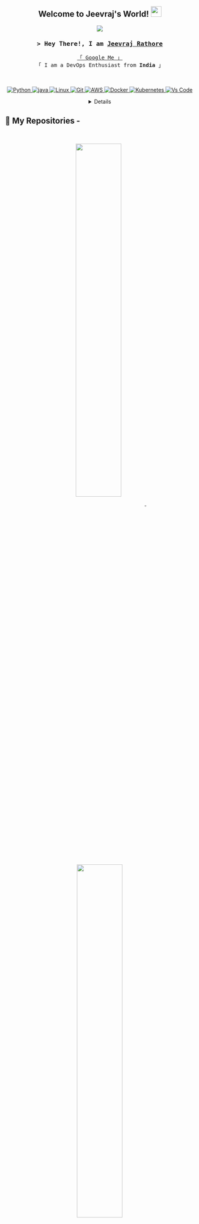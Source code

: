
<h2 align="center">
  Welcome to Jeevraj's World!
  <img src="https://media.giphy.com/media/hvRJCLFzcasrR4ia7z/giphy.gif" width="28">
</h2>


<!-- Typing SVG by DenverCoder1 - https://github.com/DenverCoder1/readme-typing-svg -->

<p align="center">
  <a href="https://github.com/Jeevraj-Rathore"><img src="https://readme-typing-svg.herokuapp.com/?lines=DevOps%20Enthusiast;Make%20it%20work,%20make%20it%20right;Self%20Taught%20Programmer;Always%20learning%20new%20things&center=true&width=380&height=45"></a>
</p>

<!--
<a href="https://gpvc.arturio.dev/Jeevraj-Rathore"><img src="https://gpvc.arturio.dev/Jeevraj-Rathore" align="center" alt="Visits"></a>
-->
<!--
[![wakatime](https://wakatime.com/badge/user/eebb3dd8-d9b2-40de-9b88-6fd6cac99dbc.svg)](https://wakatime.com/@eebb3dd8-d9b2-40de-9b88-6fd6cac99dbc)
-->

<!-- Intro  -->
<h3 align="center">
        <samp>&gt; Hey There!, I am
                <b><a target="_blank" href="https://linkedin.com/in/jeevraj-rathore-29088a217">Jeevraj Rathore</a></b>
        </samp>
</h3>
<p align="center">
        <!-- Organisation  -->
        <samp>
          <a href="https://www.google.com/search?q=Jeevraj+Rathore">「 Google Me 」</a>
                <br>
                「 I am a DevOps Enthusiast from <b>India</b> 」
                <br>
                <br>
          <br><br>
        </samp>
        <!-- Programming Languages -->
        <!-- Code logo -->
        <a href="https://github.com/Jeevraj-Rathore?tab=repositories" target="_blank"><img alt="Python"
                        src="https://img.shields.io/badge/-Python-F0DB4F?style=for-the-badge&labelColor=black&logo=python&logoColor=F0DB4F">
        </a>
        <!-- HTML -->
        <a href="https://github.com/Jeevraj-Rathore?tab=repositories" target="_blank"><img alt="java"
                        src="https://img.shields.io/badge/JAVA-007acc?style=for-the-badge&labelColor=black&logo=java&logoColor=007acc">
        </a>
        <!-- CSS  -->
        <a href="https://github.com/Jeevraj-Rathore?tab=repositories" target="_blank"><img alt="Linux"
                        src="https://img.shields.io/badge/-Linux-61DBFB?style=for-the-badge&labelColor=black&logo=linux&logoColor=61DBFB">
        </a>
        </a>
           <a href="https://github.com/Jeevraj-Rathore?tab=repositories" target="_blank"><img alt="Git"
                        src="https://img.shields.io/badge/Git-F05032?style=for-the-badge&logo=git&logoColor=white">
        </a>
        </a>
        <!-- Python -->
        <a href="https://github.com/Jeevraj-Rathore?tab=repositories" target="_blank"><img alt="AWS"
                        src="https://img.shields.io/badge/aws-3C873A?style=for-the-badge&labelColor=black&logo=amazon%20web%20service&logoColor=3C873A">
        </a>
        <!-- C++ -->
        <a href="https://github.com/Jeevraj-Rathore?tab=repositories" target="_blank"><img alt="Docker"
                        src="https://img.shields.io/badge/Docker-000000?style=for-the-badge&logo=docker&logoColor=white">
        </a>
        <!-- Arduino -->
        <a href="https://github.com/Jeevraj-Rathore?tab=repositories" target="_blank"><img alt="Kubernetes"
                        src="https://img.shields.io/badge/Kubernetes-4EA94B?style=for-the-badge&logo=kubernetes&logoColor=white">
        </a>
        </a>
        <a href="https://github.com/Jeevraj-Rathore?tab=repositories" target="_blank"><img alt="Vs Code"
                        src="https://img.shields.io/badge/Visual_Studio-0078d7?style=for-the-badge&logo=visual%20studio&logoColor=white">
</p>

<!-- Details Section-->
<details align="center">
    <summary> <h1>&#9776; About</h1></summary>
    <p align="center">
        <p>Find me on</p>
  
  <a href="https://linkedin.com/in/jeevraj-rathore-29088a217" target="_blank"><img src="https://img.shields.io/badge/LinkedIn-0077B5?style=for-the-badge&logo=linkedin&logoColor=white" alt="jeevraj"/></a><a href="https://instagram.com/jeevraj2324" target="_blank"><img src="https://img.shields.io/badge/Instagram-fe4164?style=for-the-badge&logo=instagram&logoColor=white" alt="jeevraj" /></a> 
    <a href="https://facebook.com/profile.php?id=100011917325026" target="_blank"><img src="https://img.shields.io/badge/Facebook-20BEFF?&style=for-the-badge&logo=facebook&logoColor=white" alt="jeevraj"  /></a> 
    </p>
    <br />
    <!-- Programmer Gif Image -->
<img align="right" width="350" src="/assets/programming.gif" alt="Coding gif" />

### About me

✌️ &emsp;Enjoy doing programming and sharing knowledge<br/><br/>
❤️ &emsp;Love to write code and learning new technologies<br/><br/>
📧 &emsp;Reach me anytime: jeevraj2324@gmail.com<br/><br/>
💬 &emsp;Ask me about anything [here](https://github.com/Jeevraj-Rathore/Jeevraj-Rathore/issues)

<p><br></p>
    
</details>

<!-- My top Open Sources Projects -->
<!-- _________________________________________________________________________________________________ -->

## 📘 My Repositories -

<br/>
<p align="center">
<a href="https://github.com/Jeevraj-Rathore/Jeevraj-Rathore">
<img width='49%' align="center"src="https://github-readme-stats.vercel.app/api/pin/?username=Jeevraj-Rathore&repo=Jeevraj-Rathore&border_color=7F3FBF&bg_color=0D1117&title_color=C9D1D9&text_color=8B949E&icon_color=7F3FBF" />
</a>
<span>&nbsp;</span>
<a href="https://github.com/Jeevraj-Rathore/Python">
<img width='49%' align="center"src="https://github-readme-stats.vercel.app/api/pin/?username=Jeevraj-Rathore&repo=Python&border_color=7F3FBF&bg_color=0D1117&title_color=C9D1D9&text_color=8B949E&icon_color=7F3FBF" />
</a>
</p>

<p align="center">
<a href="https://github.com/Jeevraj-Rathore/JAVA">
<img width='49%' align="center"src="https://github-readme-stats.vercel.app/api/pin/?username=Jeevraj-Rathore&repo=JAVA&border_color=7F3FBF&bg_color=0D1117&title_color=C9D1D9&text_color=8B949E&icon_color=7F3FBF" />
</a>
<span>&nbsp;</span>
<a href="https://github.com/Jeevraj-Rathore/Python-100-Days-Of-Code">
<img width='49%' align="center"src="https://github-readme-stats.vercel.app/api/pin/?username=Jeevraj-Rathore&repo=Python-100-Days-Of-Code&border_color=7F3FBF&bg_color=0D1117&title_color=C9D1D9&text_color=8B949E&icon_color=7F3FBF" />
</a>
</p>

<p align="left">
  <a href="https://github.com/Jeevraj-Rathore?tab=repositories" target="_blank"><img alt="All Repositories" title="All Repositories" src="https://img.shields.io/badge/-All%20Repos-2962FF?style=for-the-badge&logo=koding&logoColor=white"/></a>
</p>

<br/>

<p align="center">
  <a href="https://github.com/Jeevraj-Rathore">
    <img src="https://github-readme-streak-stats.herokuapp.com/?user=Jeevraj-Rathore&theme=radical&border=7F3FBF&background=0D1117" alt="Saif's GitHub streak"/>
  </a>
</p>

<a> 
    <a href="https://github.com/Jeevraj-Rathore"><img alt="Jeevraj Rathore's Github Stats" src="https://denvercoder1-github-readme-stats.vercel.app/api?username=Jeevraj-Rathore&show_icons=true&count_private=true&theme=react&border_color=7F3FBF&bg_color=0D1117&title_color=F85D7F&icon_color=F8D866" height="192px" width="49.5%"/></a>
  <a href="https://github.com/Jeevraj-Rathore"><img alt="Jeevraj Rathore's Top Languages" src="https://denvercoder1-github-readme-stats.vercel.app/api/top-langs/?username=Jeevraj-Rathore&langs_count=8&layout=compact&theme=react&border_color=7F3FBF&bg_color=0D1117&title_color=F85D7F&icon_color=F8D866" height="192px" width="49.5%"/></a>
  <br/>
</a>
<p></p>
<!--<a href="https://github.com/Jeevraj-Rathore"><img alt="Jeevraj Rathore's Activity Graph" src="https://activity-graph.herokuapp.com/graph?username=Jeevraj-Rathore&bg_color=0D1117&color=FFFFFF&line=7F3FBF&point=FFFFFF&border_color=7F3FBF" /></a>-->
